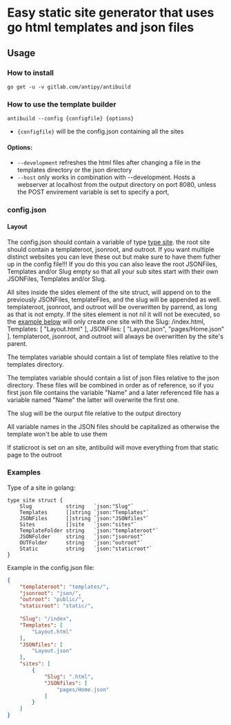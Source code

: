 # Easy static site generator that uses go html templates and json files

## Usage

### How to install
`go get -u -v gitlab.com/antipy/antibuild`

### How to use the template builder
`antibuild --config {configfile} {options}`

- `{configfile}` will be the config.json containing all the sites

#### Options:

- `--development` refreshes the html files after changing a file in the templates directory or the json directory
- `--host` only works in combination with --development. Hosts a webserver at localhost from the output directory on port 8080, unless the POST envirement variable is set to specify a port, 
### config.json

#### Layout

The config.json should contain a variable of type [type site](#examples). the root site should contain a templateroot, jsonroot, and outroot. If you want multiple distinct websites you can leve these out but make sure to have them futher up in the config file!!! If you do this you can also leave the root JSONFiles, Templates and/or Slug empty so that all your sub sites start with their own JSONFiles, Templates and/or Slug.

All sites inside the sides element of the site struct, will append on to the previously JSONFiles, templateFiles, and the slug will be appended as well. templateroot, jsonroot, and outroot will be overwritten by parrend, as long as that is not empty. If the sites element is not nil it will not be executed, so the [example below](#examples) will only create one site with the Slug: /index.html, Templates: [ "Layout.html" ], JSONFiles: [ "Layout.json", "pages/Home.json" ]. templateroot, jsonroot, and outroot will always be overwritten by the site's parent.

The templates variable should contain a list of template files relative to the templates directory.

The templates variable should contain a list of json files relative to the json directory. These files will be combined in order as of reference, so if you first json file contains the variable "Name" and a later referenced file has a variable named "Name" the latter will overwrite the first one.

The slug will be the ourput file relative to the output directory

All variable names in the JSON files should be capitalized as otherwise the template won't be able to use them

If staticroot is set on an site, antibuild will move everything from that static page to the outroot

### Examples

Type of a site in golang:
```golang
type site struct {
	Slug           string   `json:"Slug"`
	Templates      []string `json:"Templates"`
	JSONFiles      []string `json:"JSONfiles"`
	Sites          []site   `json:"sites"`
	TemplateFolder string   `json:"templateroot"`
	JSONFolder     string   `json:"jsonroot"`
	OUTFolder      string   `json:"outroot"`
	Static         string   `json:"staticroot"`
}
```

Example in the config.json file:
```json
{
	"templateroot": "templates/",
	"jsonroot": "json/",
	"outroot": "public/",
	"staticroot": "static/",
	
	"Slug": "/index",
	"Templates": [
		"Layout.html"
	],
	"JSONfiles": [
		"Layout.json"
	],
	"sites": [
		{
			"Slug": ".html",
			"JSONfiles": [
				"pages/Home.json"
			]
		}
	]
}
```